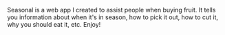 Seasonal is a web app I created to assist people when buying fruit. It tells you information about when it's in season, how to pick it out, how to cut it, why you should eat it, etc. Enjoy!